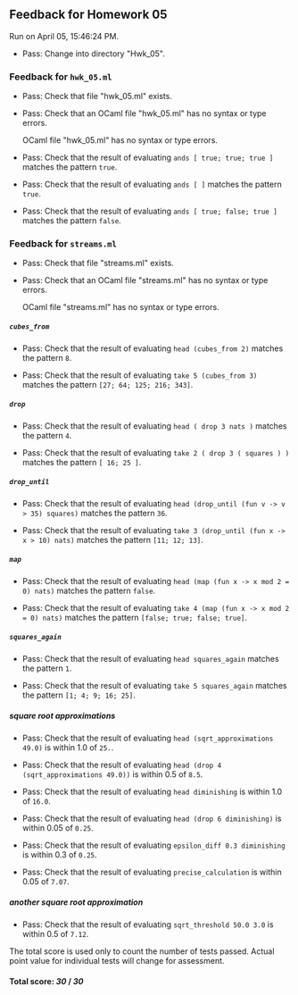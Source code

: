 ## Feedback for Homework 05

Run on April 05, 15:46:24 PM.

+ Pass: Change into directory "Hwk_05".

### Feedback for ``hwk_05.ml``

+ Pass: Check that file "hwk_05.ml" exists.

+ Pass: Check that an OCaml file "hwk_05.ml" has no syntax or type errors.

    OCaml file "hwk_05.ml" has no syntax or type errors.



+ Pass: Check that the result of evaluating `ands [ true; true; true ]` matches the pattern `true`.

   



+ Pass: Check that the result of evaluating `ands [ ]` matches the pattern `true`.

   



+ Pass: Check that the result of evaluating `ands [ true; false; true ]` matches the pattern `false`.

   



### Feedback for ``streams.ml``

+ Pass: Check that file "streams.ml" exists.

+ Pass: Check that an OCaml file "streams.ml" has no syntax or type errors.

    OCaml file "streams.ml" has no syntax or type errors.



##### ``cubes_from``

+ Pass: Check that the result of evaluating `head (cubes_from 2)` matches the pattern `8`.

   



+ Pass: Check that the result of evaluating `take 5 (cubes_from 3)` matches the pattern `[27; 64; 125; 216; 343]`.

   



##### ``drop``

+ Pass: Check that the result of evaluating `head ( drop 3 nats )` matches the pattern `4`.

   



+ Pass: Check that the result of evaluating `take 2 ( drop 3 ( squares ) )` matches the pattern `[ 16; 25 ]`.

   



##### ``drop_until``

+ Pass: Check that the result of evaluating `head (drop_until (fun v -> v > 35) squares)` matches the pattern `36`.

   



+ Pass: Check that the result of evaluating `take 3 (drop_until (fun x -> x > 10) nats)` matches the pattern `[11; 12; 13]`.

   



##### ``map``

+ Pass: Check that the result of evaluating `head (map (fun x -> x mod 2 = 0) nats)` matches the pattern `false`.

   



+ Pass: Check that the result of evaluating `take 4 (map (fun x -> x mod 2 = 0) nats)` matches the pattern `[false; true; false; true]`.

   



##### ``squares_again``

+ Pass: Check that the result of evaluating `head squares_again` matches the pattern `1`.

   



+ Pass: Check that the result of evaluating `take 5 squares_again` matches the pattern `[1; 4; 9; 16; 25]`.

   



##### square root approximations

+ Pass: Check that the result of evaluating `head (sqrt_approximations 49.0)` is within 1.0 of `25.`.

   



+ Pass: Check that the result of evaluating `head (drop 4 (sqrt_approximations 49.0))` is within 0.5 of `8.5`.

   



+ Pass: Check that the result of evaluating `head diminishing` is within 1.0 of `16.0`.

   



+ Pass: Check that the result of evaluating `head (drop 6 diminishing)` is within 0.05 of `0.25`.

   



+ Pass: Check that the result of evaluating `epsilon_diff 0.3 diminishing` is within 0.3 of `0.25`.

   



+ Pass: Check that the result of evaluating `precise_calculation` is within 0.05 of `7.07`.

   



##### another square root approximation

+ Pass: Check that the result of evaluating `sqrt_threshold 50.0 3.0` is within 0.5 of `7.12`.

   



The total score is used only to count the number of tests passed.  Actual point value for individual tests will change for assessment.

#### Total score: _30_ / _30_

